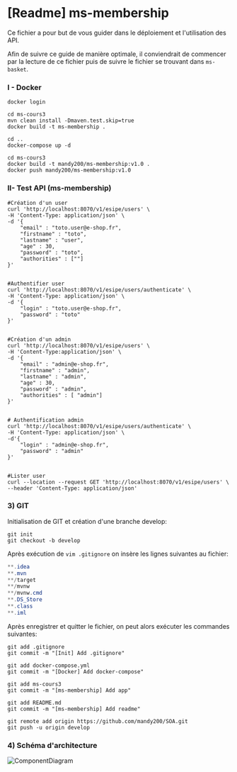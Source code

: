 # [Readme] ms-membership



Ce fichier a pour but de vous guider dans le déploiement et l'utilisation des API.

Afin de suivre ce guide de manière optimale, il conviendrait de commencer par la lecture de ce fichier puis de suivre le fichier se trouvant dans  `ms-basket`.



### I - Docker

```shell
docker login

cd ms-cours3 
mvn clean install -Dmaven.test.skip=true
docker build -t ms-membership .

cd ..
docker-compose up -d

cd ms-cours3
docker build -t mandy200/ms-membership:v1.0 .
docker push mandy200/ms-membership:v1.0

```





### II- Test API (ms-membership)

```shell
#Création d'un user
curl 'http://localhost:8070/v1/esipe/users' \
-H 'Content-Type: application/json' \
-d '{
	"email" : "toto.user@e-shop.fr",
	"firstname" : "toto",
	"lastname" : "user",
	"age" : 30,
	"password" : "toto",
	"authorities" : [""]
}'


#Authentifier user
curl 'http://localhost:8070/v1/esipe/users/authenticate' \
-H 'Content-Type: application/json' \
-d '{
	"login" : "toto.user@e-shop.fr",
	"password" : "toto"
}'


#Création d'un admin
curl 'http://localhost:8070/v1/esipe/users' \
-H 'Content-Type:application/json' \
-d '{
	"email" : "admin@e-shop.fr",
	"firstname" : "admin",
	"lastname" : "admin",
	"age" : 30,
	"password" : "admin",
	"authorities" : [ "admin"]
}'


# Authentification admin
curl 'http://localhost:8070/v1/esipe/users/authenticate' \
-H 'Content-Type: application/json' \
-d'{
	"login" : "admin@e-shop.fr",
	"password" : "admin"
}'


#Lister user
curl --location --request GET 'http://localhost:8070/v1/esipe/users' \
--header 'Content-Type: application/json'

```





### 3) GIT

Initialisation de GIT et création d'une branche develop:

```shell
git init
git checkout -b develop
```



Après exécution de `vim .gitignore` on insère les lignes suivantes au fichier: 

```powershell
**.idea
**.mvn
**/target
**/mvnw
**/mvnw.cmd
**.DS_Store
**.class
**.iml
```



Après enregistrer et quitter le fichier, on peut alors exécuter les commandes suivantes:

```shell
git add .gitignore
git commit -m "[Init] Add .gitignore"

git add docker-compose.yml
git commit -m "[Docker] Add docker-compose"

git add ms-cours3
git commit -m "[ms-membership] Add app"

git add README.md
git commit -m "[ms-membership] Add readme"

git remote add origin https://github.com/mandy200/SOA.git
git push -u origin develop
```





### 4) Schéma d'architecture



![ComponentDiagram](/Users/Amanda/SOA/TEMP/ComponentDiagram.png)